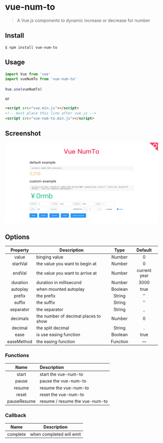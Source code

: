 # vue-num-to

> A Vue.js components to dynamic increase or decrease for number

## Install
```
$ npm install vue-num-to
```

## Usage
```javascript
import Vue from 'vue'
import vueNumTo from 'vue-num-to'

Vue.use(vueNumTo)
```

or

```html
<script src="vue.min.js"></script>
<!-- must place this line after vue.js -->
<script src="vue-num-to.min.js"></script>
```

## Screenshot
<img src="https://github.com/uncleLian/vue-num-to/raw/master/screenshots/vue-numTo.jpg" width="900px" style="max-width: 100%;"/>

## Options

Property | Description | Type | Default
|:---:|---|:---:|:---:|
| value | binging value | Number | 0
| startVal | the value you want to begin at | Number | 0
| endVal | the value you want to arrive at | Number | current year
| duration | duration in millisecond | Number | 3000 |
| autoplay | when mounted autoplay | Boolean | true |
| prefix | the prefix | String | '' |
| suffix | the suffix | String | '' |
| separator | the separator | String | , |
| decimals | the number of decimal places to show | Number | 0 |
| decimal | the split decimal | String | . |
| ease | is use easing function | Boolean | true |
| easeMethod | the easing function | Function | — |

### Functions
| Name | Description |
|:---:|:---|
| start | start the vue-num-to |
| pause | pause the vue-num-to |
| resume | resume the vue-num-to |
| reset | reset the vue-num-to |
| pauseResume | resume / resume the vue-num-to |

### Callback
| Name | Description |
|:---:|---|
| complete | when completed will emit 
